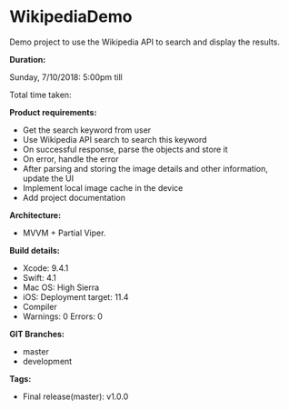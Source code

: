 # WikipediaDemo
Demo project to use the Wikipedia API to search and display the results.

**Duration:**

Sunday, 7/10/2018: 5:00pm till 

Total time taken: 

**Product requirements:**

-   Get the search keyword from user
-   Use Wikipedia API search to search this keyword
-   On successful response, parse the objects and store it
-   On error, handle the error
-   After parsing and storing the image details and other information, update the UI
-   Implement local image cache in the device
-   Add project documentation

**Architecture:**
- MVVM + Partial Viper.

**Build details:**
- Xcode: 9.4.1
- Swift: 4.1
- Mac OS: High Sierra
- iOS: Deployment target: 11.4
- Compiler
- Warnings: 0 Errors: 0

**GIT Branches:**
* master
* development

**Tags:**
- Final release(master): v1.0.0
